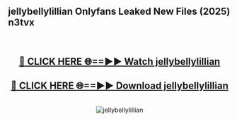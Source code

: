 <h2>jellybellylillian Onlyfans Leaked New Files (2025) n3tvx</h2>
<br>
<div align="center">
<h2><a href="https://mediafiles.top/jellybellylillian&ref=git" rel="nofollow">🔴 CLICK HERE 🌐==►► Watch jellybellylillian</a></h2>
<h2><a href="https://mediafiles.top/jellybellylillian&ref=git" rel="nofollow">🔴 CLICK HERE 🌐==►► Download jellybellylillian</a></h2>
<br>
<a href="https://mediafiles.top/jellybellylillian&ref=git" rel="nofollow" data-target="animated-image.originalLink"><img src="https://i.ibb.co.com/xMMVF88/686577567.gif" alt="jellybellylillian" style="max-width: 100%; display: inline-block;" data-target="animated-image.originalImage"></a>
</div>
<br>
<br>